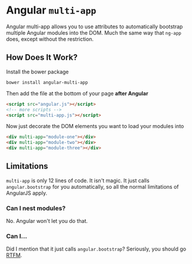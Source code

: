 # Angular `multi-app`

Angular multi-app allows you to use attributes to automatically bootstrap multiple Angular modules into the DOM. Much the same way that `ng-app` does, except without the restriction.

## How Does It Work?

Install the bower package

```console
bower install angular-multi-app
```

Then add the file at the bottom of your page **after Angular**

```html
<script src="angular.js"></script>
<!-- more scripts -->
<script src="multi-app.js"></script>
```

Now just decorate the DOM elements you want to load your modules into

```html
<div multi-app="module-one"></div>
<div multi-app="module-two"></div>
<div multi-app="module-three"></div>
```

## Limitations

`multi-app` is only 12 lines of code. It isn't magic. It just calls `angular.bootstrap` for you automatically, so all the normal limitations of AngularJS apply.

### Can I nest modules?

No. Angular won't let you do that.

### Can I...

Did I mention that it just calls `angular.bootstrap`? Seriously, you should go [RTFM](https://docs.angularjs.org/api/ng/function/angular.bootstrap).
